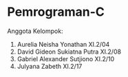 # Pemrograman-C

Anggota Kelompok:
1. Aurelia Neisha Yonathan XI.2/04
2. David Gideon Sukiatna Putra XI.2/08
3. Gabriel Alexander Sutjiono XI.2/10
4. Julyana Zabeth XI.2/17
